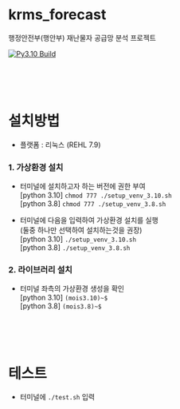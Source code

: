 # krms_forecast

행정안전부(행안부) 재난물자 공급망 분석 프로젝트

[![Py3.10 Build](https://github.com/ba-bimatrix/MOIS/actions/workflows/Py3.10%20Build.yml/badge.svg)](https://github.com/ba-bimatrix/MOIS/actions/workflows/Py3.10%20Build.yml)

<br><br><br>

# 설치방법
- 플랫폼 : 리눅스 (REHL 7.9)

### 1. 가상환경 설치
- 터미널에 설치하고자 하는 버전에 권한 부여 
  <br> [python 3.10] ```chmod 777 ./setup_venv_3.10.sh```
  <br> [python 3.8] ```chmod 777 ./setup_venv_3.8.sh```
  
  
- 터미널에 다음을 입력하여 가상환경 설치를 실행 
  <br> (둘중 하나만 선택하여 설치하는것을 권장)
  <br> [python 3.10] ```./setup_venv_3.10.sh```
  <br> [python 3.8] ```./setup_venv_3.8.sh```
  
### 2. 라이브러리 설치
- 터미널 좌측의 가상환경 생성을 확인 
  <br> [python 3.10] ```(mois3.10)~$```
  <br> [python 3.8] ```(mois3.8)~$```
  
<br><br><br>

# 테스트
- 터미널에 ```./test.sh``` 입력
